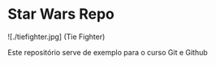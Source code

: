 # Star Wars Repo

![./tiefighter.jpg] (Tie Fighter)

Este repositório serve de exemplo para o curso Git e Github
